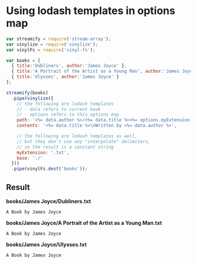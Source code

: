 # Using lodash templates in options map

```js
var streamify = require('stream-array');
var vinylize = require('vinylize');
var vinylFs = require('vinyl-fs');

var books = [
  { title:'Dubliners', author:'James Joyce' },
  { title:'A Portrait of the Artist as a Young Man', author:'James Joyce' },
  { title:'Ulysses', author:'James Joyce' }
];

streamify(books)
  .pipe(vinylize({
    // the following are lodash templates
    // - data refers to current book
    // - options refers to this options map
    path: '<%= data.author %>/<%= data.title %><%= options.myExtension %>',
    contents: '<%= data.title %>\nWritten by <%= data.author %>',

    // the following are lodash templates as well,
    // but they don't use any "interpolate" delimiters,
    // so the result is a constant string
    myExtension: '.txt',
    base: './'
  }))
  .pipe(vinylFs.dest('books'));
```

## Result

**books/James Joyce/Dubliners.txt**

    A Book by James Joyce

**books/James Joyce/A Portrait of the Artist as a Young Man.txt**

    A Book by James Joyce

**books/James Joyce/Ulysses.txt**

    A Book by James Joyce
